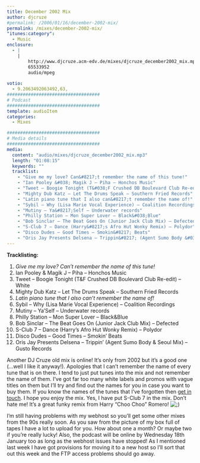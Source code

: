 ```yaml
---
title: December 2002 Mix
author: djcruze
#permalink: /2006/01/16/december-2002-mix/
permalink: /mixes/december-2002-mix/
"itunes:category":
  - Music
enclosure:
  - |
    |
        http://www.djcruze.acm-edv.de/mixes/djcruze_december2002_mix.mp3
        65533952
        audio/mpeg
        
votio:
  - 9.2063492063492,63,
###################################
# Podcast
###################################
template: audioItem
categories:
  - Mixes

###################################
# Media details
###################################
media:
  content: "audio/mixes/djcruze_december2002_mix.mp3"
  length: "01:08:15"
  keywords: ""
  tracklist:
    - "Give me my love? Can&#8217;t remember the name of this tune!"
    - "Ian Pooley &#038; Magik J – Piha – Honchos Music"
    - "Tweet – Boogie Tonight (T&#038;F Crushed DB Boulevard Club Re-edit) – White"
    - "Mighty Dub Katz – Let The Drums Speak – Southern Fried Records"
    - "Latin piano tune that I also can&#8217;t remember the name of!"
    - "Sybil – Why (Lisa Marie Vocal Experience) – Coalition Recordings"
    - "Mutiny – Ya&#8217;Self – Underwater records"
    - "Philly Station – Mon Super Lover – Black&#038;Blue"
    - "Bob Sinclar – The Beat Goes On (Junior Jack Club Mix) – Defected"
    - "S-Club 7 – Dance (Harry&#8217;s Afro Hut Wonky Remix) – Polydor"
    - "Disco Dudes – Good Times – Smokin&#8217; Beats"
    - "Oris Jay Presents Delsena – Trippin&#8217; (Agent Sumo Body &#038; Seoul Mix) – Gusto Records"
---
```


**Tracklisting:**

  1. *Give me my love? Can&#8217;t remember the name of this tune!*
  2. Ian Pooley &#038; Magik J – Piha – Honchos Music
  3. Tweet – Boogie Tonight (T&#038;F Crushed DB Boulevard Club Re-edit) – White
  4. Mighty Dub Katz – Let The Drums Speak – Southern Fried Records
  5. *Latin piano tune that I also can&#8217;t remember the name of!*
  6. Sybil – Why (Lisa Marie Vocal Experience) – Coalition Recordings
  7. Mutiny – Ya&#8217;Self – Underwater records
  8. Philly Station – Mon Super Lover – Black&#038;Blue
  9. Bob Sinclar – The Beat Goes On (Junior Jack Club Mix) – Defected
 10. S-Club 7 – Dance (Harry&#8217;s Afro Hut Wonky Remix) – Polydor
 11. Disco Dudes – Good Times – Smokin&#8217; Beats
 12. Oris Jay Presents Delsena – Trippin&#8217; (Agent Sumo Body &#038; Seoul Mix) – Gusto Records

Another DJ Cruze old mix is online! It&#8217;s only from 2002 but it&#8217;s a good one (&#8230;well I like it anyway!). Apologies that I can&#8217;t remember the name of every tune that is on there. I tend to just put tunes into the mix and not remember the name of them. I&#8217;ve got far too many white labels and promos with vague titles on them but I&#8217;ll try and find out the names for you in case you want to buy them. If you know the names of the tunes that I&#8217;ve forgotten then [get in touch][1]. I hope you enjoy the mix. Yes, I have put S-Club 7 in the mix. Don&#8217;t hate me! It&#8217;s a great funky remix from Harry &#8220;Choo Choo&#8221; Romero! <img src="http://www.djcruze.co.uk/cms/wp-includes/images/smilies/icon_wink.gif" alt=";)" class="wp-smiley" /> 

I&#8217;m still having problems with my webhost so you&#8217;ll get some other mixes from the 90s really soon. As you saw from the picture of my box full of tapes I have a lot to upload for you. How about one a month? Or maybe two if you&#8217;re really lucky! Also, the podcast will be online by Wednesday 18th January too as long as the webhost issues have stopped! As I mentioned last week I have got provisions for moving it to a new host so I&#8217;ll sort that out this week and the FTP access problems should go away.

 [1]: http://www.djcruze.co.uk/cms/contact/